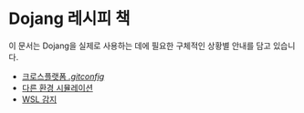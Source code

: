 Dojang 레시피 책
================

이 문서는 Dojang을 실제로 사용하는 데에 필요한 구체적인 상황별 안내를 담고
있습니다.

 -  [크로스플랫폼 *.gitconfig*](cross-platform-gitconfig.ko.md)
 -  [다른 환경 시뮬레이션](simulate-other-environment.ko.md)
 -  [WSL 감지](wsl.ko.md)
